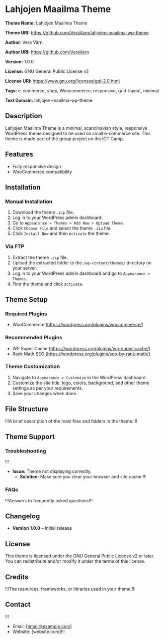 # Lahjojen Maailma Theme

**Theme Name:** Lahjojen Maailma Theme

**Theme URI:** https://github.com/VeraVarn/lahjojen-maailma-wp-theme

**Author**: Vera Värn

**Author URI:** https://github.com/VeraVarn

**Version:** 1.0.0

**License:** GNU General Public License v2

**License URI:** https://www.gnu.org/licenses/gpl-2.0.html

**Tags:** e-commerce, shop, Woocommerce, responsive, grid-layout, minimal

**Text Domain:** lahjojen-maailma-wp-theme

## Description

Lahjojen Maailma Theme is a minimal, scandinavian style, responsive WordPress theme designed to be used on small e-commerce site. This theme is made part of the group project on the ICT Camp.

## Features

- Fully responsive design
- WooCommerce compatibility

## Installation

### Manual Installation
1. Download the theme `.zip` file.
2. Log in to your WordPress admin dashboard.
3. Go to `Appearance > Themes > Add New > Upload Theme`.
4. Click `Choose File` and select the theme `.zip` file.
5. Click `Install Now` and then `Activate` the theme.

### Via FTP
1. Extract the theme `.zip` file.
2. Upload the extracted folder to the `/wp-content/themes/` directory on your server.
3. Log in to your WordPress admin dashboard and go to `Appearance > Themes`.
4. Find the theme and click `Activate`.

## Theme Setup

### Required Plugins
- WooCommerce (https://wordpress.org/plugins/woocommerce/)

### Recommended Plugins

- WP Super Cache (https://wordpress.org/plugins/wp-super-cache/)
- Rank Math SEO (https://wordpress.org/plugins/seo-by-rank-math/)

### Theme Customization
1. Navigate to `Appearance > Customize` in the WordPress dashboard.
2. Customize the site title, logo, colors, background, and other theme settings as per your requirements.
3. Save your changes when done.

## File Structure

!!!A brief description of the main files and folders in the theme:!!!


## Theme Support

### Troubleshooting
!!!
- **Issue:** Theme not displaying correctly.
  - **Solution:** Make sure you clear your browser and site cache.!!!

### FAQs
!!!Answers to frequently asked questions!!!

## Changelog

- **Version 1.0.0** – Initial release


## License

This theme is licensed under the GNU General Public License v2 or later. You can redistribute and/or modify it under the terms of this license.

## Credits

!!!The resources, frameworks, or libraries used in your theme.!!!

## Contact
!!!
- Email: [email@example.com]
- Website: [website.com]!!!